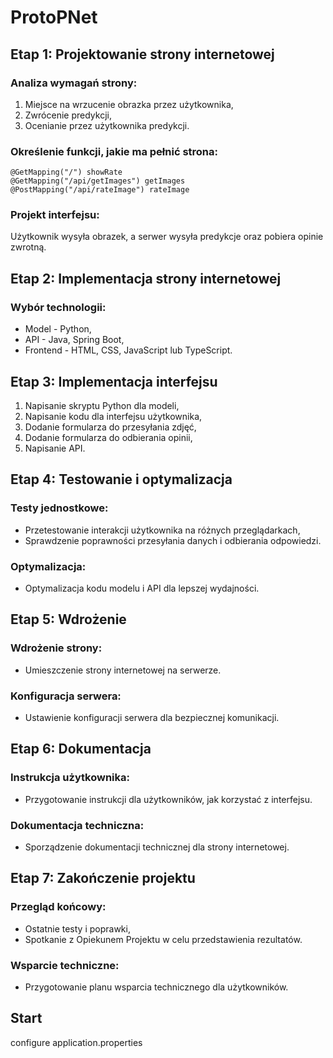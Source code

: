 # ProtoPNet
## Etap 1: Projektowanie strony internetowej

### Analiza wymagań strony:
1. Miejsce na wrzucenie obrazka przez użytkownika,
2. Zwrócenie predykcji,
3. Ocenianie przez użytkownika predykcji.

### Określenie funkcji, jakie ma pełnić strona:
```
@GetMapping("/") showRate
@GetMapping("/api/getImages") getImages
@PostMapping("/api/rateImage") rateImage 
```
### Projekt interfejsu:
Użytkownik wysyła obrazek, a serwer wysyła predykcje oraz pobiera opinie zwrotną.

## Etap 2: Implementacja strony internetowej
### Wybór technologii:
* Model - Python,
* API - Java, Spring Boot,
* Frontend - HTML, CSS, JavaScript lub TypeScript.

## Etap 3: Implementacja interfejsu

1. Napisanie skryptu Python dla modeli,
2. Napisanie kodu dla interfejsu użytkownika,
3. Dodanie formularza do przesyłania zdjęć,
4. Dodanie formularza do odbierania opinii,
5. Napisanie API.

## Etap 4: Testowanie i optymalizacja
### Testy jednostkowe:
* Przetestowanie interakcji użytkownika na różnych przeglądarkach,
* Sprawdzenie poprawności przesyłania danych i odbierania odpowiedzi.

### Optymalizacja: 
* Optymalizacja kodu modelu i API dla lepszej wydajności.

## Etap 5: Wdrożenie 
### Wdrożenie strony: 
* Umieszczenie strony internetowej na serwerze.

### Konfiguracja serwera: 
* Ustawienie konfiguracji serwera dla bezpiecznej komunikacji.

## Etap 6: Dokumentacja
### Instrukcja użytkownika: 
* Przygotowanie instrukcji dla użytkowników, jak korzystać z interfejsu.

### Dokumentacja techniczna: 
* Sporządzenie dokumentacji technicznej dla strony internetowej.

## Etap 7: Zakończenie projektu
### Przegląd końcowy:
* Ostatnie testy i poprawki,
* Spotkanie z Opiekunem Projektu w celu przedstawienia rezultatów.

### Wsparcie techniczne:
* Przygotowanie planu wsparcia technicznego dla użytkowników.

## Start 
configure application.properties